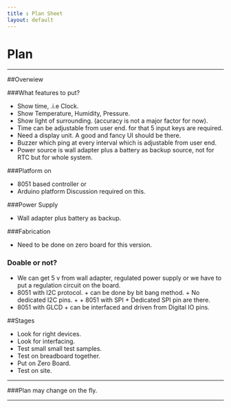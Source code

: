 ```yaml
---
title : Plan Sheet
layout: default
---
```

# Plan

<hr>

##Overwiew

###What features to put?

+ Show time, .i.e Clock.
+ Show Temperature, Humidity, Pressure.
+ Show light of surrounding. (accuracy is not a major factor for now).
+ Time can be adjustable from user end.
         for that
                 5 input keys are required.
+ Need a display unit.
         A good and fancy UI should be there.
+ Buzzer which ping at every interval which is adjustable from user end.
+ Power source is wall adapter plus a battery as backup source, not for RTC but for whole system.

###Platform on
+ 8051 based controller or
+ Arduino platform
        Discussion required on this.

###Power Supply

+ Wall adapter plus battery as backup.

###Fabrication

+ Need to be done on zero board for this version.

### Doable or not?

+ We can get 5 v from wall adapter, regulated power supply or we have to put a regulation circuit on the board.
+ 8051 with I2C protocol.
        + can be done by bit bang method.
        + No dedicated I2C pins.
        + + 8051 with SPI
        + Dedicated SPI pin are there.
+ 8051 with GLCD
        + can be interfaced and driven from Digital IO pins.

##Stages

+ Look for right devices.
+ Look for interfacing.
+ Test small small test samples.
+ Test on breadboard together.
+ Put on Zero Board.
+ Test on site.

<hr>

###Plan may change on the fly.  

<hr>


